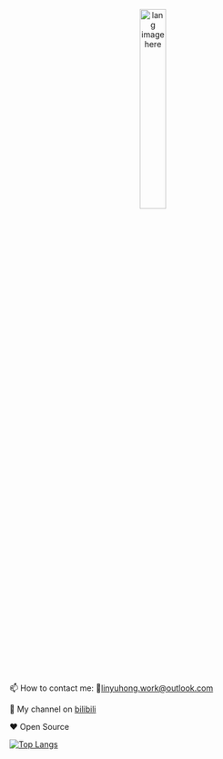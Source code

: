 <p align="center"><img width="30%" src="https://github.com/alansmathew/alansmathew/raw/master/lang.gif" alt="lang image here" /></p>

📫 How to contact me: 📮linyuhong.work@outlook.com

🌱 My channel on [bilibili](https://space.bilibili.com/3605194)

❤️ Open Source
<!--
**YfNightWind/YfNightWind** is a ✨ _special_ ✨ repository because its `README.md` (this file) appears on your GitHub profile.

Here are some ideas to get you started:

- 🔭 I’m currently working on ...
- 🌱 I’m currently learning ...
- 👯 I’m looking to collaborate on ...
- 🤔 I’m looking for help with ...
- 💬 Ask me about ...
- 📫 How to reach me: ...
- 😄 Pronouns: ...
- ⚡ Fun fact: ...
-->

[![Top Langs](https://github-readme-stats.vercel.app/api/top-langs/?username=yfnightwind&layout=compact&theme=react)](https://github.com/anuraghazra/github-readme-stats)
